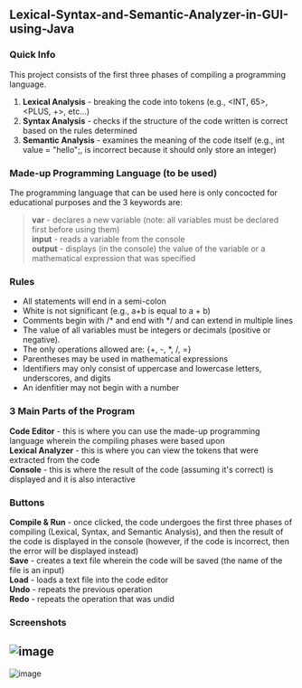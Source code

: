 ## Lexical-Syntax-and-Semantic-Analyzer-in-GUI-using-Java
### Quick Info
This project consists of the first three phases of compiling a programming language.  
1. <b>Lexical Analysis</b> - breaking the code into tokens (e.g., <INT, 65>, <PLUS, +>, etc...)  
2. <b>Syntax Analysis</b> - checks if the structure of the code written is correct based on the rules determined  
3. <b>Semantic Analysis</b> - examines the meaning of the code itself (e.g., int value = "hello";, is incorrect because it should only store an integer)  
### Made-up Programming Language (to be used)
The programming language that can be used here is only concocted for educational purposes and the 3 keywords are:  
> <b>var</b> - declares a new variable (note: all variables must be declared first before using them)  
 <b>input</b> - reads a variable from the console  
 <b>output</b> - displays (in the console) the value of the variable or a mathematical expression that was specified
### Rules
- All statements will end in a semi-colon
- White is not significant (e.g., a+b is equal to a + b)
- Comments begin with /* and end with */ and can extend in multiple lines
- The value of all variables must be integers or decimals (positive or negative).
- The only operations allowed are: {+, -, *, /, =}
- Parentheses may be used in mathematical expressions
- Identifiers may only consist of uppercase and lowercase letters, underscores, and digits
- An idenfitier may not begin with a number
### 3 Main Parts of the Program
<b>Code Editor</b> - this is where you can use the made-up programming language wherein the compiling phases were based upon  
<b>Lexical Analyzer</b> - this is where you can view the tokens that were extracted from the code  
<b>Console</b> - this is where the result of the code (assuming it's correct) is displayed and it is also interactive  
### Buttons
<b>Compile & Run</b> - once clicked, the code undergoes the first three phases of compiling (Lexical, Syntax, and Semantic Analysis), and then the result of the code is displayed in the console (however, if the code is incorrect, then the error will be displayed instead)  
<b>Save</b> - creates a text file wherein the code will be saved (the name of the file is an input)  
<b>Load</b> - loads a text file into the code editor  
<b>Undo</b> - repeats the previous operation  
<b>Redo</b> - repeats the operation that was undid
### Screenshots
![image](https://user-images.githubusercontent.com/104606066/183290617-5e829661-a9ca-4b9e-b10a-89967c60745f.png)
---
![image](https://user-images.githubusercontent.com/104606066/183290654-dbfffa3d-5178-4f31-a38b-e8f2ec784642.png)

